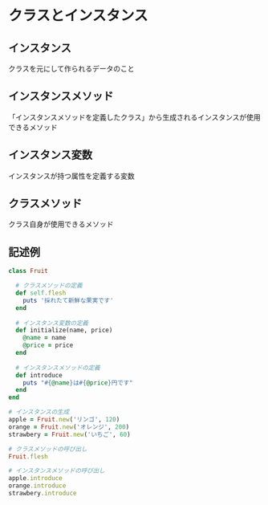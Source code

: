 # クラスとインスタンス

## インスタンス
クラスを元にして作られるデータのこと

## インスタンスメソッド
「インスタンスメソッドを定義したクラス」から生成されるインスタンスが使用できるメソッド

## インスタンス変数
インスタンスが持つ属性を定義する変数

## クラスメソッド
クラス自身が使用できるメソッド

## 記述例
```ruby
class Fruit

  # クラスメソッドの定義
  def self.flesh
    puts '採れたて新鮮な果実です'
  end
 
  # インスタンス変数の定義
  def initialize(name, price)
    @name = name
    @price = price
  end
 
  # インスタンスメソッドの定義
  def introduce
    puts "#{@name}は#{@price}円です"
  end
end

# インスタンスの生成
apple = Fruit.new('リンゴ', 120)
orange = Fruit.new('オレンジ', 200)
strawbery = Fruit.new('いちご', 60)

# クラスメソッドの呼び出し
Fruit.flesh

# インスタンスメソッドの呼び出し
apple.introduce
orange.introduce
strawbery.introduce
```
